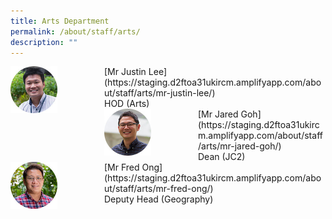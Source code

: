 ```yaml
---
title: Arts Department
permalink: /about/staff/arts/
description: ""
---
```

<div>  
<div style="float: left">  
<img src="/images/Arts_JustinLee_s.jpg" 
    style="width:50%">
</div>  
<div></div>  
</div>	
[Mr Justin Lee](https://staging.d2ftoa31ukircm.amplifyapp.com/about/staff/arts/mr-justin-lee/) <br>
HOD (Arts)

<div>  
<div style="float: left">  
<img src="/images/Arts-Jared-Goh_s.jpg" 
    style="width:50%">
</div>  
<div></div>  
</div>	
[Mr Jared Goh](https://staging.d2ftoa31ukircm.amplifyapp.com/about/staff/arts/mr-jared-goh/) <br>
Dean (JC2)

<div>  
<div style="float: left">  
<img src="/images/Fred-Ong-s.jpg" 
    style="width:50%">
</div>  
<div></div>  
</div>	
[Mr Fred Ong](https://staging.d2ftoa31ukircm.amplifyapp.com/about/staff/arts/mr-fred-ong/)
<br>
Deputy Head (Geography)